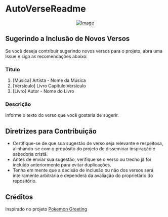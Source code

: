 # AutoVerseReadme

<p align="center">
    <a href="https://git.io/typing-svg">
        <img src="https://readme-typing-svg.demolab.com/?separator=;&font=Fira+Code&height=240&width=500&size=20&pause=100&color=A9FEF7&center=True&vCenter=True&multiline=True&duration=1500&repeat=True&lines=Pois+quem+p%C3%B5e%3Bos+seus+pr%C3%B3prios+interesses%3Bem+primeiro+lugar%3Bnunca+ter%C3%A1+a+vida+verdadeira%3Bmas+quem+esquece+a+si+mesmo%3Bpor+minha+causa%3Bter%C3%A1+a+vida+verdadeira.%3B%E2%9C%9D%EF%B8%8F+Mateus+16%3A25+%E2%9C%9D%EF%B8%8F" alt="Image" />
    </a>
</p>

## Sugerindo a Inclusão de Novos Versos

Se você deseja contribuir sugerindo novos versos para o projeto, abra uma Issue e siga as recomendações abaixo:

### Título

1. [Música] Artista - Nome da Música
2. [Versículo] Livro Capitulo:Versículo
3. [Livro] Autor - Nome do Livro

### Descrição

Informe o texto do verso que você gostaria de sugerir.

## Diretrizes para Contribuição

- Certifique-se de que sua sugestão de verso seja relevante e respeitosa, alinhando-se com o propósito do projeto de disseminar inspiração e sabedoria cristã.
- Antes de enviar sua sugestão, verifique se o verso ou trecho já foi incluído anteriormente para evitar duplicações.
- Tenha em mente que a decisão de inclusão ou não dos versos será inteiramente arbitrária e dependerá da avaliação do proprietário do repositório.

## Créditos

Inspirado no projeto [Pokemon Greeting](https://github.com/isyuricunha/pokemon-greeting)